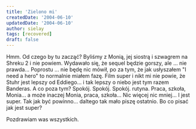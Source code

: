 ```yaml
---
title: 'Zielono mi'
createdDate: '2004-06-10'
updatedDate: '2004-06-10'
author: sielay
tags: [recovered]
draft: false
---
```


Hmm. Od czego by tu zacząć? Byliśmy z Monią, jej siostrą i szwagrem na Shreku 2 i nie powiem. Wydawało się, że sequel będzie gorszy, ale ... nie prawda... Poprostu ... nie będę nic mówił, po za tym, że jak usłyszałem "I need a hero" to normalnie miałem fazę. Film super i nikt mi nie powie, że Stuhr jest lepszy od Eddiego... i tak lepszy o niebo jest tym razem Banderas. A co poza tym? Spokój. Spokój. Spokój. rutyna. Praca, szkoła, Monia... a może inaczej Monia, praca, szkoła... Nic więcej nic mniej... I jest super. Tak jak być powinno... daltego tak mało piszę ostatnio. Bo co pisać jak jest super?

Pozdrawiam was wszystkich.
